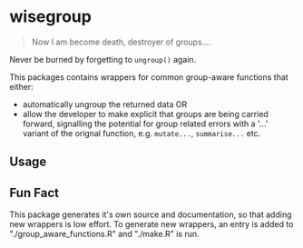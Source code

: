 # wisegroup

> Now I am become death, destroyer of groups....

Never be burned by forgetting to `ungroup()` again.

This packages contains wrappers for common group-aware functions that either:

  * automatically ungroup the returned data OR
  * allow the developer to make explicit that groups are being carried forward, signalling the potential for group related errors with a '...' variant of the orignal function, e.g. `mutate...`, `summarise...` etc.

## Usage

## Fun Fact

This package generates it's own source and documentation, so that adding new
wrappers is low effort. To generate new wrappers, an entry is added to
"./group_aware_functions.R" and "./make.R" is run.
